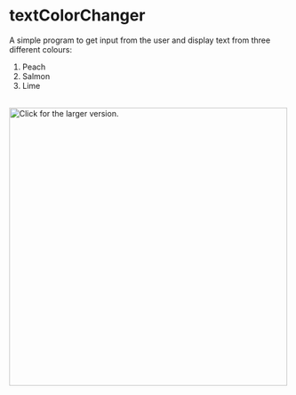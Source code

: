 # textColorChanger
A simple program to get input from the user and display text from three different colours:
1. Peach
2. Salmon
3. Lime
<br>
<a href="https://drive.google.com/uc?export=view&id=1agDisjf1F5jGQm7NaJ9Sc68QEv43CwIc"><img src="https://drive.google.com/uc?export=view&id=1agDisjf1F5jGQm7NaJ9Sc68QEv43CwIc" style="width: 500px; max-width: 100%; height: auto" title="Click for the larger version." /></a>

